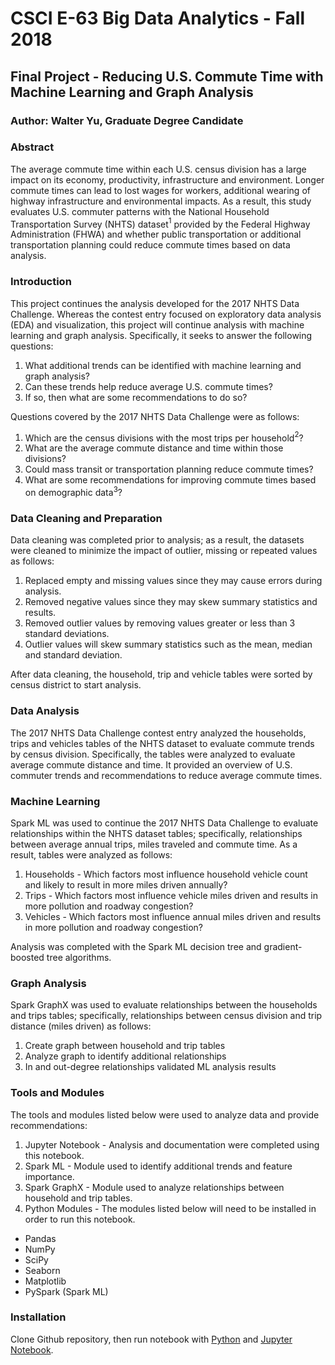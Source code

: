 # CSCI E-63 Big Data Analytics - Fall 2018

## Final Project - Reducing U.S. Commute Time with Machine Learning and Graph Analysis

### Author: Walter Yu, Graduate Degree Candidate

### Abstract

The average commute time within each U.S. census division has a large impact on its economy, productivity, infrastructure and environment. Longer commute times can lead to lost wages for workers, additional wearing of highway infrastructure and environmental impacts. As a result, this study evaluates U.S. commuter patterns with the National Household Transportation Survey (NHTS) dataset$^{1}$ provided by the Federal Highway Administration (FHWA) and whether public transportation or additional transportation planning could reduce commute times based on data analysis.

### Introduction

This project continues the analysis developed for the 2017 NHTS Data Challenge. Whereas the contest entry focused on exploratory data analysis (EDA) and visualization, this project will continue analysis with machine learning and graph analysis. Specifically, it seeks to answer the following questions:

1. What additional trends can be identified with machine learning and graph analysis?
2. Can these trends help reduce average U.S. commute times?
3. If so, then what are some recommendations to do so?

Questions covered by the 2017 NHTS Data Challenge were as follows:

1. Which are the census divisions with the most trips per household$^{2}$?
2. What are the average commute distance and time within those divisions?
3. Could mass transit or transportation planning reduce commute times?
4. What are some recommendations for improving commute times based on demographic data$^{3}$?

### Data Cleaning and Preparation

Data cleaning was completed prior to analysis; as a result, the datasets were cleaned to minimize the impact of outlier, missing or repeated values as follows:

1. Replaced empty and missing values since they may cause errors during analysis.
2. Removed negative values since they may skew summary statistics and results.
3. Removed outlier values by removing values greater or less than 3 standard deviations.
4. Outlier values will skew summary statistics such as the mean, median and standard deviation.

After data cleaning, the household, trip and vehicle tables were sorted by census district to start analysis.

### Data Analysis

The 2017 NHTS Data Challenge contest entry analyzed the households, trips and vehicles tables of the NHTS dataset to evaluate commute trends by census division. Specifically, the tables were analyzed to evaluate average commute distance and time. It provided an overview of U.S. commuter trends and recommendations to reduce average commute times.

### Machine Learning

Spark ML was used to continue the 2017 NHTS Data Challenge to evaluate relationships within the NHTS dataset tables; specifically, relationships between average annual trips, miles traveled and commute time. As a result, tables were analyzed as follows:

1. Households - Which factors most influence household vehicle count and likely to result in more miles driven annually?
2. Trips - Which factors most influence vehicle miles driven and results in more pollution and roadway congestion?
3. Vehicles - Which factors most influence annual miles driven and results in more pollution and roadway congestion?

Analysis was completed with the Spark ML decision tree and gradient-boosted tree algorithms.

### Graph Analysis

Spark GraphX was used to evaluate relationships between the households and trips tables; specifically, relationships between census division and trip distance (miles driven) as follows:

1. Create graph between household and trip tables
2. Analyze graph to identify additional relationships
3. In and out-degree relationships validated ML analysis results

### Tools and Modules

The tools and modules listed below were used to analyze data and provide recommendations:

1. Jupyter Notebook - Analysis and documentation were completed using this notebook.
2. Spark ML - Module used to identify additional trends and feature importance.
3. Spark GraphX - Module used to analyze relationships between household and trip tables.
4. Python Modules - The modules listed below will need to be installed in order to run this notebook.

  * Pandas
  * NumPy
  * SciPy
  * Seaborn
  * Matplotlib
  * PySpark (Spark ML)

### Installation
Clone Github repository, then run notebook with [Python](https://www.python.org/) and [Jupyter Notebook](https://jupyter.org/).
